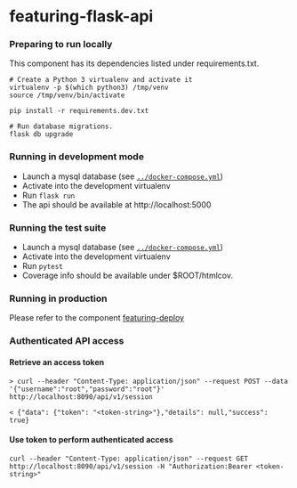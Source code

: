 featuring-flask-api
====================

### Preparing to run locally

This component has its dependencies listed under requirements.txt.

```
# Create a Python 3 virtualenv and activate it
virtualenv -p $(which python3) /tmp/venv
source /tmp/venv/bin/activate

pip install -r requirements.dev.txt

# Run database migrations.
flask db upgrade
```

### Running in development mode

- Launch a mysql database (see [`../docker-compose.yml`](../docker-compose.yml))
- Activate into the development virtualenv
- Run `flask run`
- The api should be available at http://localhost:5000

### Running the test suite

- Launch a mysql database (see [`../docker-compose.yml`](../docker-compose.yml))
- Activate into the development virtualenv
- Run `pytest`
- Coverage info should be available under $ROOT/htmlcov.

### Running in production

Please refer to the component [featuring-deploy](../featuring-deploy)


### Authenticated API access

#### Retrieve an access token

```
> curl --header "Content-Type: application/json" --request POST --data '{"username":"root","password":"root"}' http://localhost:8090/api/v1/session

< {"data": {"token": "<token-string>"},"details": null,"success": true}
```

#### Use token to perform authenticated access

```
curl --header "Content-Type: application/json" --request GET http://localhost:8090/api/v1/session -H "Authorization:Bearer <token-string>"
```
